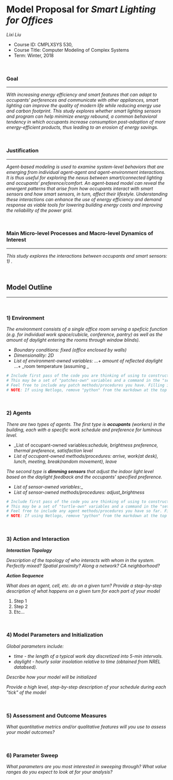 # Model Proposal for _Smart Lighting for Offices_

_Lixi Liu_

* Course ID: CMPLXSYS 530,
* Course Title: Computer Modeling of Complex Systems
* Term: Winter, 2018



&nbsp; 

### Goal 
*****
 
_With increasing energy efficiency and smart features that can adapt to occupants' perferences and communicate with other appliances, smart lighting can improve the quality of modern life while reducing energy use and carbon footprint. This study explores whether smart lighting sensors and program can help minimize energy rebound, a common behavioral tendency in which occupants increase consumption post-adoption of more energy-efficient products, thus leading to an erosion of energy savings._

&nbsp;  
### Justification
****
_Agent-based modeling is used to examine system-level behaviors that are emerging from individual agent-agent and agent-environment interactions. It is thus useful for exploring the nexus between smart/connected lighting and occupants’ preference/comfort. An agent-based model can reveal the emergent patterns that arise from how occupants interact with smart sensors and how smart sensors, in turn, affect their lifestyle. Understanding these interactions can enhance the use of energy efficiency and demand response as viable tools for lowering building energy costs and improving the reliability of the power grid._

&nbsp; 
### Main Micro-level Processes and Macro-level Dynamics of Interest
****

_This study explores the interactions between occupants and smart sensors: 1) ._

&nbsp; 


## Model Outline
****
&nbsp; 
### 1) Environment
_The environment consists of a single office room serving a speficic function (e.g. for individual work space/cubicle, conference, pantry) as well as the amount of daylight entering the rooms through window blinds)._

* _Boundary conditions: fixed (office enclosed by walls)_
* _Dimensionality: 2D_
* _List of environment-owned variables:_ 
...+ _amount of reflected daylight_
...+ _room temperature (assuming _


```python
# Include first pass of the code you are thinking of using to construct your environment
# This may be a set of "patches-own" variables and a command in the "setup" procedure, a list, an array, or Class constructor
# Feel free to include any patch methods/procedures you have. Filling in with pseudocode is ok! 
# NOTE: If using Netlogo, remove "python" from the markdown at the top of this section to get a generic code block
```

&nbsp; 

### 2) Agents
 
 _There are two types of agents. The first type is **occupants** (workers) in the building, each with a specific work schedule and preference for luminous level._ 
* _List of occupant-owned variables:_schedule, brightness preference, thermal preference, satisfaction level_
* _List of occupant-owned methods/procedures: arrive, work(at desk), lunch, meeting, break(random movement), leave_

_The second type is **dimming sensors** that adjust the indoor light level based on the daylight feedback and the occupants’ specified preference._
* _List of sensor-owned variables:__
* _List of sensor-owned methods/procedures: adjust_brightness_


```python
# Include first pass of the code you are thinking of using to construct your agents
# This may be a set of "turtle-own" variables and a command in the "setup" procedure, a list, an array, or Class constructor
# Feel free to include any agent methods/procedures you have so far. Filling in with pseudocode is ok! 
# NOTE: If using Netlogo, remove "python" from the markdown at the top of this section to get a generic code block
```

&nbsp; 

### 3) Action and Interaction 
 
**_Interaction Topology_**

_Description of the topology of who interacts with whom in the system. Perfectly mixed? Spatial proximity? Along a network? CA neighborhood?_
 
**_Action Sequence_**

_What does an agent, cell, etc. do on a given turn? Provide a step-by-step description of what happens on a given turn for each part of your model_

1. Step 1
2. Step 2
3. Etc...

&nbsp; 
### 4) Model Parameters and Initialization

_Global parameters include:_
* _time - the length of a typical work day discretized into 5-min intervals._
* _daylight - hourly solar insolation relative to time (obtained from NREL databsed)._

_Describe how your model will be initialized_

_Provide a high level, step-by-step description of your schedule during each "tick" of the model_

&nbsp; 

### 5) Assessment and Outcome Measures

_What quantitative metrics and/or qualitative features will you use to assess your model outcomes?_

&nbsp; 

### 6) Parameter Sweep

_What parameters are you most interested in sweeping through? What value ranges do you expect to look at for your analysis?_

